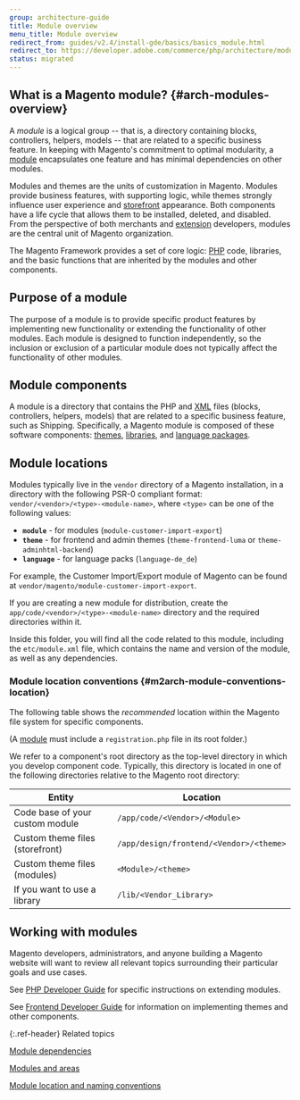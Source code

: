 ```yaml
---
group: architecture-guide
title: Module overview
menu_title: Module overview
redirect_from: guides/v2.4/install-gde/basics/basics_module.html
redirect_to: https://developer.adobe.com/commerce/php/architecture/modules/overview/
status: migrated
---
```


## What is a Magento module? {#arch-modules-overview}

A *module* is a logical group -- that is, a directory containing blocks, controllers, helpers, models -- that are related to a specific business feature. In keeping with Magento's commitment to optimal modularity, a [module](https://glossary.magento.com/module) encapsulates one feature and has minimal dependencies on other modules.

Modules and themes are the units of customization in Magento. Modules provide business features, with supporting logic,  while themes strongly influence user experience and [storefront](https://glossary.magento.com/storefront) appearance. Both components have a life cycle that allows them to be installed, deleted, and disabled. From the perspective of both merchants and [extension](https://glossary.magento.com/extension) developers, modules are the central unit of Magento organization.

The Magento Framework provides a set of core logic: [PHP](https://glossary.magento.com/php) code, libraries, and the basic functions that are inherited by the modules and other components.

## Purpose of a module

The purpose of a module is to provide specific product features by implementing new functionality or extending the functionality of other modules. Each module is designed to function independently, so the inclusion or exclusion of a particular module does not typically affect the functionality of other modules.

## Module components

A module is a directory that contains the PHP and [XML](https://glossary.magento.com/xml) files (blocks, controllers, helpers, models) that are related to a specific business feature, such as Shipping. Specifically, a Magento module is composed of these software components: [themes]({{page.baseurl}}/frontend-dev-guide/themes/theme-overview.html), [libraries]({{page.baseurl}}/architecture/archi_perspectives/third-party-libs.html), and [language packages]({{page.baseurl}}/frontend-dev-guide/translations/xlate.html#m2devgde-xlate-languagepack).

## Module locations

Modules typically live in the `vendor` directory of a Magento installation, in a directory with the following PSR-0 compliant format: `vendor/<vendor>/<type>-<module-name>`, where `<type>` can be one of the following values:

-  **`module`** - for modules (`module-customer-import-export`)
-  **`theme`** - for frontend and admin themes (`theme-frontend-luma` or `theme-adminhtml-backend`)
-  **`language`** - for language packs (`language-de_de`)

For example, the Customer Import/Export module of Magento can be found at `vendor/magento/module-customer-import-export`.

If you are creating a new module for distribution, create the `app/code/<vendor>/<type>-<module-name>` directory and the required directories within it.

Inside this folder, you will find all the code related to this module, including the `etc/module.xml` file, which contains the name and version of the module, as well as any dependencies.

### Module location conventions {#m2arch-module-conventions-location}

The following table shows the *recommended* location within the Magento file system for specific components.

(A [module](https://glossary.magento.com/module) must include a `registration.php` file in its root folder.)

We refer to a component's root directory as the top-level directory in which you develop component code. Typically, this directory is located in one of the following directories relative to the Magento root directory:

|Entity|Location|
|---|---|
|Code base of your custom module|`/app/code/<Vendor>/<Module>`|
|Custom theme files (storefront)|`/app/design/frontend/<Vendor>/<theme>`|
|Custom theme files (modules)|`<Module>/<theme>`|
|If you want to use a library|`/lib/<Vendor_Library>`|

## Working with modules

Magento developers, administrators, and anyone building a Magento website will want to review all relevant topics surrounding their particular goals and use cases.

See [PHP Developer Guide][] for specific instructions on extending modules.

See [Frontend Developer Guide][] for information on implementing themes and other components.

{:.ref-header}
Related topics

[Module dependencies][]

[Modules and areas][]

[Module location and naming conventions][]

<!-- Link Definitions  -->
[Github repo]: https://github.com/magento/magento2/tree/2.3/app/code/Magento
[Module dependencies]: {{page.baseurl}}/architecture/archi_perspectives/components/modules/mod_depend.html
[Modules and areas]: {{page.baseurl}}/architecture/archi_perspectives/components/modules/mod_and_areas.html
[Module location and naming conventions]: {{page.baseurl}}/architecture/archi_perspectives/components/modules/mod_intro.html
[PHP Developer Guide]: {{page.baseurl}}/extension-dev-guide/bk-extension-dev-guide.html
[Frontend Developer Guide]: {{page.baseurl}}/frontend-dev-guide/bk-frontend-dev-guide.html
[themes]: {{page.baseurl}}/frontend-dev-guide/themes/theme-overview.html
[libraries]: {{page.baseurl}}/architecture/archi_perspectives/third-party-libs.html
[language packages]: {{page.baseurl}}/frontend-dev-guide/translations/xlate.html#m2devgde-xlate-languagepack
